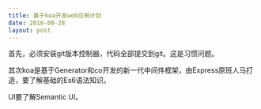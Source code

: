 ```yaml
---
title: 基于koa开发web应用计划
date: 2016-08-28
layout: post
---
```


首先，必须安装git版本控制器，代码全部提交到git。这是习惯问题。

其次koa是基于Generator和co开发的新一代中间件框架，由Express原班人马打造，要了解基础的Es6语法知识。

UI要了解Semantic UI。
